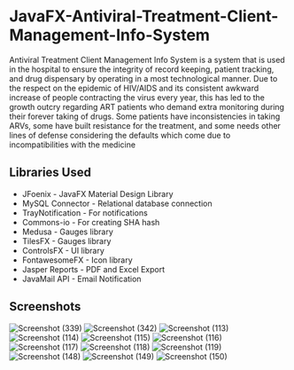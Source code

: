 # JavaFX-Antiviral-Treatment-Client-Management-Info-System
Antiviral Treatment Client Management Info System is a system that is used in the hospital to ensure the integrity of record keeping, patient tracking,  and  drug  dispensary  by  operating  in  a  most  technological  manner. Due  to  the  respect  on  the  epidemic  of  HIV/AIDS  and  its  consistent  awkward increase  of  people  contracting  the  virus  every  year,  this  has  led  to  the  growth  outcry regarding ART patients who demand extra monitoring during their forever taking of drugs. Some patients have inconsistencies in taking ARVs, some have built resistance for the treatment, and some needs other lines of defense considering the defaults which come due to incompatibilities with the medicine

## Libraries Used

- JFoenix - JavaFX Material Design Library
- MySQL Connector - Relational database connection
- TrayNotification - For notifications
- Commons-io - For creating SHA hash
- Medusa - Gauges library
- TilesFX - Gauges library
- ControlsFX - UI library
- FontawesomeFX - Icon library
- Jasper Reports - PDF and Excel Export
- JavaMail API - Email Notification

## Screenshots

![Screenshot (339)](https://user-images.githubusercontent.com/75673222/106364209-064c9c80-6336-11eb-962a-a7a01bc10ce1.png)
![Screenshot (342)](https://user-images.githubusercontent.com/75673222/106364324-d81b8c80-6336-11eb-90a4-f2c66f231512.png)
![Screenshot (113)](https://user-images.githubusercontent.com/75673222/101602705-3008d780-3a07-11eb-9902-27d3ed98dff3.png)
![Screenshot (114)](https://user-images.githubusercontent.com/75673222/101602712-313a0480-3a07-11eb-9285-005ad3ab1734.png)
![Screenshot (115)](https://user-images.githubusercontent.com/75673222/101602715-31d29b00-3a07-11eb-9351-50f76b1e2260.png)
![Screenshot (116)](https://user-images.githubusercontent.com/75673222/101602717-326b3180-3a07-11eb-8d81-53c45ca82767.png)
![Screenshot (117)](https://user-images.githubusercontent.com/75673222/101602720-3303c800-3a07-11eb-8cca-ba839bcecd2f.png)
![Screenshot (118)](https://user-images.githubusercontent.com/75673222/101602724-339c5e80-3a07-11eb-9b3c-37fc87c36d5e.png)
![Screenshot (119)](https://user-images.githubusercontent.com/75673222/101602726-3434f500-3a07-11eb-94de-47c71b18a6f4.png)
![Screenshot (148)](https://user-images.githubusercontent.com/75673222/102590180-d8f6b700-4118-11eb-8048-e9f00d6fbab0.png)
![Screenshot (149)](https://user-images.githubusercontent.com/75673222/102590187-dac07a80-4118-11eb-81b2-47e9e937ccfc.png)
![Screenshot (150)](https://user-images.githubusercontent.com/75673222/102590189-dbf1a780-4118-11eb-8169-9278af95821b.png)
